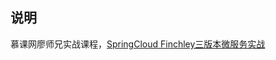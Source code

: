## 说明

慕课网廖师兄实战课程，[SpringCloud Finchley三版本微服务实战](https://coding.imooc.com/class/chapter/187.html#Anchor)